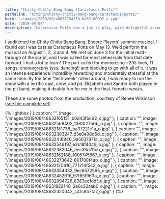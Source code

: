 ```yaml
---
title: "Chitty Chitty Bang Bang (Caractacus Potts)"
permalink: "acting/chitty-chitty-bang-bang-caractacus-potts/"
hero: "/images/2019/08/48631794353_be65180092_o.jpg"
date: "2019-08-04"
description: "Caractacus Potts was a joy to play, with delightful accents and stage presence."
---
```


I auditioned for [Chitty Chitty Bang Bang](http://encoreplayers.org/summer-2019-musical-chitty-chitty-bang-bang/), Encore Players’ summer musical. I found out I was cast as Caractacus Potts on May 13. We’d perform the musical on August 1, 2, 3 and 4. We met on June 3 for the initial read-through of the script, and I was called for most rehearsals from that date forward. I had a lot to learn! The part called for memorizing ~205 lines, 11 songs, choreography (yes, dancing!) and blocking to go with all of it. It was an intense experience: incredibly rewarding and moderately stressful at the same time. By the time “tech week” rolled around, I was ready to run the show with a terrific cast, crew, and pit. Elizabeth and Xander both played in the pit band, making it doubly fun for me in the final, frenetic weeks.

These are some photos from the production, courtesy of Renee Wilkinson ([see the complete set](https://flickr.com/photos/133654075@N06/sets/72157710575723371)).

{% lightbox [
    { caption: "", image: "/images/2019/08/48632165151_b0d43fbc92_o.jpg" },
    { caption: "", image: "/images/2019/08/48632568402_1381027bbb_o.jpg" },
    { caption: "", image: "/images/2019/08/48632181738_ba37221c1a_o.jpg" },
    { caption: "", image: "/images/2019/08/48632303247_d3e0e08d5d_o.jpg" },
    { caption: "", image: "/images/2019/08/48632418946_3a603797fa_o.jpg" },
    { caption: "", image: "/images/2019/08/48632546197_e3c18f4049_o.jpg" },
    { caption: "", image: "/images/2019/08/48632382046_eec33d79cb_o.jpg" },
    { caption: "", image: "/images/2019/08/48632162188_f005745667_o.jpg" },
    { caption: "", image: "/images/2019/08/48632273642_601708f4ab_o.jpg" },
    { caption: "", image: "/images/2019/08/48632120416_771214f5c2_o.jpg" },
    { caption: "", image: "/images/2019/08/48632454332_9ec6572565_o.jpg" },
    { caption: "", image: "/images/2019/08/48632452916_97f65f963a_o.jpg" },
    { caption: "", image: "/images/2019/08/48632094726_8363ec1ddf_o.jpg" },
    { caption: "", image: "/images/2019/08/48631829148_2e0c32aab0_o.jpg" },
    { caption: "", image: "/images/2019/08/48632320342_c41c8b7fa7_o.jpg" }
]%}